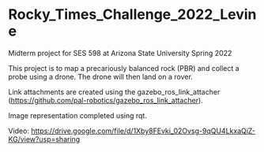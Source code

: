# Rocky_Times_Challenge_2022_Levine
Midterm project for SES 598 at Arizona State University Spring 2022

This project is to map a precariously balanced rock (PBR) and collect a probe using a drone. The drone will then land on a rover.

Link attachments are created using the gazebo_ros_link_attacher (https://github.com/pal-robotics/gazebo_ros_link_attacher).

Image representation completed using rqt.

Video:
https://drive.google.com/file/d/1Xby8FEvki_02Ovsg-9qQU4LkxaQiZ-KG/view?usp=sharing
